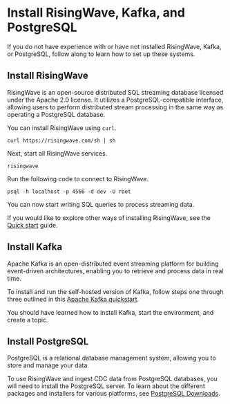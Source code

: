 # Install RisingWave, Kafka, and PostgreSQL

If you do not have experience with or have not installed RisingWave, Kafka, or PostgreSQL, follow along to learn how to set up these systems.

## Install RisingWave

RisingWave is an open-source distributed SQL streaming database licensed under the Apache 2.0 license. It utilizes a PostgreSQL-compatible interface, allowing users to perform distributed stream processing in the same way as operating a PostgreSQL database.

You can install RisingWave using `curl`.

```terminal
curl https://risingwave.com/sh | sh
```

Next, start all RisingWave services.

```terminal
risingwave
```

Run the following code to connect to RisingWave.

```terminal
psql -h localhost -p 4566 -d dev -U root
```

You can now start writing SQL queries to process streaming data. 

If you would like to explore other ways of installing RisingWave, see the [Quick start](https://docs.risingwave.com/docs/current/get-started/) guide.

## Install Kafka

Apache Kafka is an open-distributed event streaming platform for building event-driven architectures, enabling you to retrieve and process data in real time. 

To install and run the self-hosted version of Kafka, follow steps one through three outlined in this [Apache Kafka quickstart](https://kafka.apache.org/quickstart).

You should have learned how to install Kafka, start the environment, and create a topic. 

## Install PostgreSQL

PostgreSQL is a relational database management system, allowing you to store and manage your data.

To use RisingWave and ingest CDC data from PostgreSQL databases, you will need to install the PostgreSQL server. To learn about the different packages and installers for various platforms, see [PostgreSQL Downloads](https://www.postgresql.org/download/).





